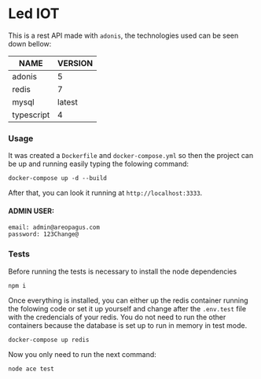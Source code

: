 # Led IOT

This is a rest API made with `adonis`, the technologies used can be seen down bellow:

| NAME       | VERSION |
| ---------- | ------- |
| adonis     | 5       |
| redis      | 7       |
| mysql      | latest  |
| typescript | 4       |

### Usage

It was created a `Dockerfile` and `docker-compose.yml` so then the project can be up and running easily typing the folowing command:

```
docker-compose up -d --build
```

After that, you can look it running at `http://localhost:3333`.

#### ADMIN USER:

```
email: admin@areopagus.com
password: 123Change@
```

### Tests

Before running the tests is necessary to install the node dependencies

```
npm i
```

Once everything is installed, you can either up the redis container running the folowing code or set it up yourself and change after the `.env.test` file with the credencials of your redis. You do not need to run the other containers because the database is set up to run in memory in test mode.

```
docker-compose up redis
```

Now you only need to run the next command:

```
node ace test
```
